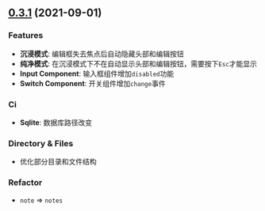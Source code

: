 ## [0.3.1](https://github.com/heiyehk/electron-vue3-inote/compare/0.2.3...0.3.1) (2021-09-01)


### Features

* **沉浸模式**: 编辑框失去焦点后自动隐藏头部和编辑按钮
* **纯净模式**: 在沉浸模式下不在自动显示头部和编辑按钮，需要按下`Esc`才能显示
* **Input Component**: 输入框组件增加`disabled`功能
* **Switch Component**: 开关组件增加`change`事件

### Ci

* **Sqlite**: 数据库路径改变

### Directory & Files

* 优化部分目录和文件结构

### Refactor

* `note` => `notes`